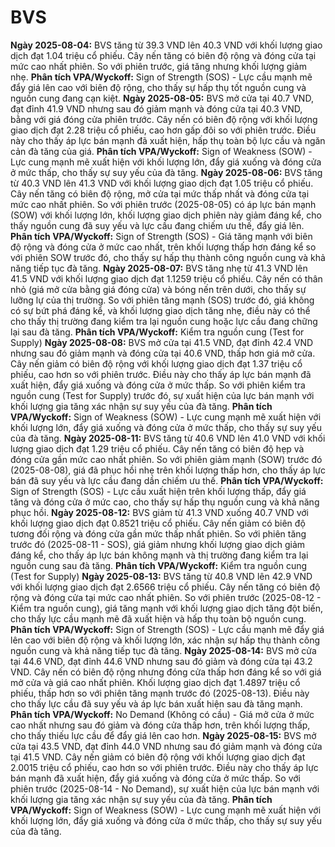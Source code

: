 # BVS

**Ngày 2025-08-04:** BVS tăng từ 39.3 VND lên 40.3 VND với khối lượng giao dịch đạt 1.04 triệu cổ phiếu. Cây nến tăng có biên độ rộng và đóng cửa tại mức cao nhất phiên. So với phiên trước, giá tăng nhưng khối lượng giảm nhẹ. **Phân tích VPA/Wyckoff:** Sign of Strength (SOS) - Lực cầu mạnh mẽ đẩy giá lên cao với biên độ rộng, cho thấy sự hấp thụ tốt nguồn cung và nguồn cung đang cạn kiệt.
**Ngày 2025-08-05:** BVS mở cửa tại 40.7 VND, đạt đỉnh 41.9 VND nhưng sau đó giảm mạnh và đóng cửa tại 40.3 VND, bằng với giá đóng cửa phiên trước. Cây nến có biên độ rộng với khối lượng giao dịch đạt 2.28 triệu cổ phiếu, cao hơn gấp đôi so với phiên trước. Điều này cho thấy áp lực bán mạnh đã xuất hiện, hấp thụ toàn bộ lực cầu và ngăn cản đà tăng của giá. **Phân tích VPA/Wyckoff:** Sign of Weakness (SOW) - Lực cung mạnh mẽ xuất hiện với khối lượng lớn, đẩy giá xuống và đóng cửa ở mức thấp, cho thấy sự suy yếu của đà tăng.
**Ngày 2025-08-06:** BVS tăng từ 40.3 VND lên 41.3 VND với khối lượng giao dịch đạt 1.05 triệu cổ phiếu. Cây nến tăng có biên độ rộng, mở cửa tại mức thấp nhất và đóng cửa tại mức cao nhất phiên. So với phiên trước (2025-08-05) có áp lực bán mạnh (SOW) với khối lượng lớn, khối lượng giao dịch phiên này giảm đáng kể, cho thấy nguồn cung đã suy yếu và lực cầu đang chiếm ưu thế, đẩy giá lên. **Phân tích VPA/Wyckoff:** Sign of Strength (SOS) - Giá tăng mạnh với biên độ rộng và đóng cửa ở mức cao nhất, trên khối lượng thấp hơn đáng kể so với phiên SOW trước đó, cho thấy sự hấp thụ thành công nguồn cung và khả năng tiếp tục đà tăng.
**Ngày 2025-08-07:** BVS tăng nhẹ từ 41.3 VND lên 41.5 VND với khối lượng giao dịch đạt 1.1259 triệu cổ phiếu. Cây nến có thân nhỏ (giá mở cửa bằng giá đóng cửa) và bóng nến trên dưới, cho thấy sự lưỡng lự của thị trường. So với phiên tăng mạnh (SOS) trước đó, giá không có sự bứt phá đáng kể, và khối lượng giao dịch tăng nhẹ, điều này có thể cho thấy thị trường đang kiểm tra lại nguồn cung hoặc lực cầu đang chững lại sau đà tăng. **Phân tích VPA/Wyckoff:** Kiểm tra nguồn cung (Test for Supply)
**Ngày 2025-08-08:** BVS mở cửa tại 41.5 VND, đạt đỉnh 42.4 VND nhưng sau đó giảm mạnh và đóng cửa tại 40.6 VND, thấp hơn giá mở cửa. Cây nến giảm có biên độ rộng với khối lượng giao dịch đạt 1.37 triệu cổ phiếu, cao hơn so với phiên trước. Điều này cho thấy áp lực bán mạnh đã xuất hiện, đẩy giá xuống và đóng cửa ở mức thấp. So với phiên kiểm tra nguồn cung (Test for Supply) trước đó, sự xuất hiện của lực bán mạnh với khối lượng gia tăng xác nhận sự suy yếu của đà tăng. **Phân tích VPA/Wyckoff:** Sign of Weakness (SOW) - Lực cung mạnh mẽ xuất hiện với khối lượng lớn, đẩy giá xuống và đóng cửa ở mức thấp, cho thấy sự suy yếu của đà tăng.
**Ngày 2025-08-11:** BVS tăng từ 40.6 VND lên 41.0 VND với khối lượng giao dịch đạt 1.29 triệu cổ phiếu. Cây nến tăng có biên độ hẹp và đóng cửa gần mức cao nhất phiên. So với phiên giảm mạnh (SOW) trước đó (2025-08-08), giá đã phục hồi nhẹ trên khối lượng thấp hơn, cho thấy áp lực bán đã suy yếu và lực cầu đang dần chiếm ưu thế. **Phân tích VPA/Wyckoff:** Sign of Strength (SOS) - Lực cầu xuất hiện trên khối lượng thấp, đẩy giá tăng và đóng cửa ở mức cao, cho thấy sự hấp thụ nguồn cung và khả năng phục hồi.
**Ngày 2025-08-12:** BVS giảm từ 41.3 VND xuống 40.7 VND với khối lượng giao dịch đạt 0.8521 triệu cổ phiếu. Cây nến giảm có biên độ tương đối rộng và đóng cửa gần mức thấp nhất phiên. So với phiên tăng trước đó (2025-08-11 - SOS), giá giảm nhưng khối lượng giao dịch giảm đáng kể, cho thấy áp lực bán không mạnh và thị trường đang kiểm tra lại nguồn cung sau đà tăng. **Phân tích VPA/Wyckoff:** Kiểm tra nguồn cung (Test for Supply)
**Ngày 2025-08-13:** BVS tăng từ 40.8 VND lên 42.9 VND với khối lượng giao dịch đạt 2.6566 triệu cổ phiếu. Cây nến tăng có biên độ rộng và đóng cửa tại mức cao nhất phiên. So với phiên trước (2025-08-12 - Kiểm tra nguồn cung), giá tăng mạnh với khối lượng giao dịch tăng đột biến, cho thấy lực cầu mạnh mẽ đã xuất hiện và hấp thụ toàn bộ nguồn cung. **Phân tích VPA/Wyckoff:** Sign of Strength (SOS) - Lực cầu mạnh mẽ đẩy giá lên cao với biên độ rộng và khối lượng lớn, xác nhận sự hấp thụ thành công nguồn cung và khả năng tiếp tục đà tăng.
**Ngày 2025-08-14:** BVS mở cửa tại 44.6 VND, đạt đỉnh 44.6 VND nhưng sau đó giảm và đóng cửa tại 43.2 VND. Cây nến có biên độ rộng nhưng đóng cửa thấp hơn đáng kể so với giá mở cửa và giá cao nhất phiên. Khối lượng giao dịch đạt 1.4897 triệu cổ phiếu, thấp hơn so với phiên tăng mạnh trước đó (2025-08-13). Điều này cho thấy lực cầu đã suy yếu và áp lực bán xuất hiện sau đà tăng mạnh. **Phân tích VPA/Wyckoff:** No Demand (Không có cầu) - Giá mở cửa ở mức cao nhất nhưng sau đó giảm và đóng cửa thấp hơn, trên khối lượng thấp, cho thấy thiếu lực cầu để đẩy giá lên cao hơn.
**Ngày 2025-08-15:** BVS mở cửa tại 43.5 VND, đạt đỉnh 44.0 VND nhưng sau đó giảm mạnh và đóng cửa tại 41.5 VND. Cây nến giảm có biên độ rộng với khối lượng giao dịch đạt 2.0015 triệu cổ phiếu, cao hơn so với phiên trước. Điều này cho thấy áp lực bán mạnh đã xuất hiện, đẩy giá xuống và đóng cửa ở mức thấp. So với phiên trước (2025-08-14 - No Demand), sự xuất hiện của lực bán mạnh với khối lượng gia tăng xác nhận sự suy yếu của đà tăng. **Phân tích VPA/Wyckoff:** Sign of Weakness (SOW) - Lực cung mạnh mẽ xuất hiện với khối lượng lớn, đẩy giá xuống và đóng cửa ở mức thấp, cho thấy sự suy yếu của đà tăng.
